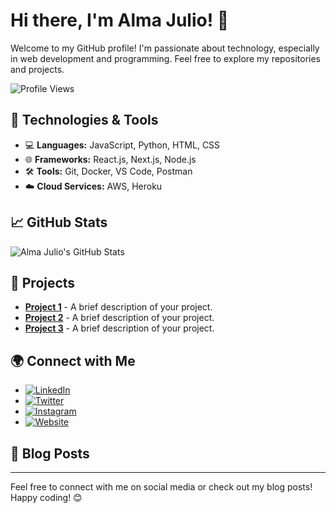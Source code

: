 # Hi there, I'm Alma Julio! 👋

Welcome to my GitHub profile! I'm passionate about technology, especially in web development and programming. Feel free to explore my repositories and projects.

![Profile Views](https://komarev.com/ghpvc/?username=almajulioo&color=blueviolet)

## 🔧 Technologies & Tools

- 💻 **Languages:** JavaScript, Python, HTML, CSS
- 🌐 **Frameworks:** React.js, Next.js, Node.js
- 🛠️ **Tools:** Git, Docker, VS Code, Postman
- ☁️ **Cloud Services:** AWS, Heroku

## 📈 GitHub Stats

![Alma Julio's GitHub Stats](https://github-readme-stats.vercel.app/api?username=almajulioo&show_icons=true&theme=radical)

## 🚀 Projects

- [**Project 1**](https://github.com/almajulioo/project-1) - A brief description of your project.
- [**Project 2**](https://github.com/almajulioo/project-2) - A brief description of your project.
- [**Project 3**](https://github.com/almajulioo/project-3) - A brief description of your project.

## 🌍 Connect with Me

- [![LinkedIn](https://img.shields.io/badge/LinkedIn-0077B5?style=for-the-badge&logo=linkedin&logoColor=white)](https://www.linkedin.com/in/your-linkedin/)
- [![Twitter](https://img.shields.io/badge/Twitter-1DA1F2?style=for-the-badge&logo=twitter&logoColor=white)](https://twitter.com/your-twitter/)
- [![Instagram](https://img.shields.io/badge/Instagram-E4405F?style=for-the-badge&logo=instagram&logoColor=white)](https://www.instagram.com/your-instagram/)
- [![Website](https://img.shields.io/badge/Website-FF5722?style=for-the-badge&logo=google-chrome&logoColor=white)](https://your-website.com)

## 📝 Blog Posts

<!-- - [**How to Start with React**](https://your-blog-link.com)
- [**Understanding Docker**](https://your-blog-link.com)
- [**Best Practices for Git**](https://your-blog-link.com) -->

---

Feel free to connect with me on social media or check out my blog posts! Happy coding! 😊
